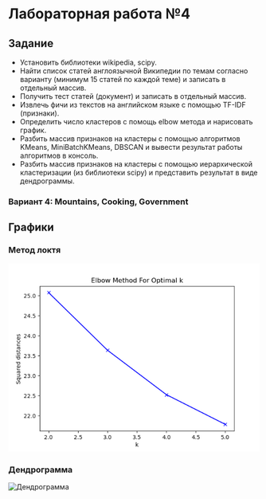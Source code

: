 # **Лабораторная работа №4**

## Задание

* Установить библиотеки wikipedia, scipy.
* Найти список статей англоязычной Википедии по темам согласно варианту (минимум 15 статей по каждой теме) и записать в отдельный массив.
* Получить тест статей (документ) и записать в отдельный массив.
* Извлечь фичи из текстов на английском языке с помощью TF-IDF (признаки).
* Определить число кластеров с помощь elbow метода и нарисовать график.
* Разбить массив признаков на кластеры с помощью алгоритмов KMeans, MiniBatchKMeans, DBSCAN и вывести результат работы алгоритмов в консоль.
* Разбить массив признаков на кластеры с помощью иерархической кластеризации (из библиотеки scipy) и представить результат в виде дендрограммы.

### Вариант 4: Mountains, Cooking, Government

## Графики

### Метод локтя

![alt text](lab-4/elbow_method.png)

### Дендрограмма

![Дендрограмма](https://bmstu.codes/bashir.gabibulaev/ML_labs/-/blob/main/lab-4/hierarchy.png)
